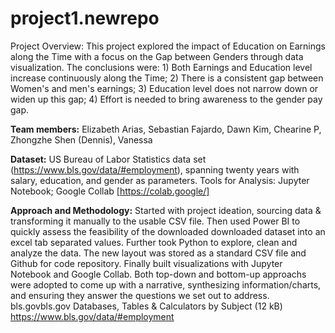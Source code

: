 # project1.newrepo
Project Overview:
This project explored the impact of Education on Earnings along the Time with a focus on the Gap between Genders through data visualization. The conclusions were: 1) Both Earnings and Education level
increase continuously along the Time; 2) There is a consistent gap between Women's and men's earnings; 3) Education level does not narrow down or widen up this gap; 4) Effort is needed to bring
awareness to the gender pay gap.

**Team members:**
Elizabeth Arias, Sebastian Fajardo, Dawn Kim, Chearine P, Zhongzhe Shen (Dennis), Vanessa

**Dataset:**
US Bureau of Labor Statistics data set (https://www.bls.gov/data/#employment), spanning twenty years with salary, education, and gender as parameters.
Tools for Analysis:
Jupyter Notebook; Google Collab [https://colab.google/]

**Approach and Methodology:**
Started with project ideation, sourcing data & transforming it manually to the usable CSV file.  Then used Power BI to quickly assess the feasibility of the downloaded
downloaded dataset into an excel tab separated values. Further took Python to explore, clean and analyze the data. The new layout was stored as a standard
CSV file and Github for code repository. Finally built visualizations with Jupyter Notebook and Google Collab. Both top-down and bottom-up approachs were
adopted to come up with a narrative, synthesizing information/charts, and ensuring they answer the questions we set out to address.
bls.govbls.gov
Databases, Tables & Calculators by Subject (12 kB)
https://www.bls.gov/data/#employment

